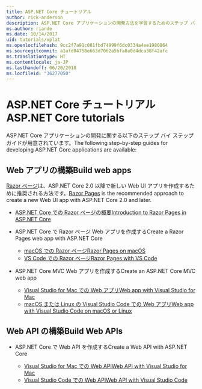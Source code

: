 ```yaml
---
title: ASP.NET Core チュートリアル
author: rick-anderson
description: ASP.NET Core アプリケーションの開発方法を学習するためのステップ バイ ステップ ガイドの一覧です。
ms.author: riande
ms.date: 10/14/2017
uid: tutorials/xplat
ms.openlocfilehash: 9cc2f7a91c081fbd74999f6dc0334a4ee1980864
ms.sourcegitcommit: a1afd04758e663d7062a5bfa8a0d4dca38f42afc
ms.translationtype: HT
ms.contentlocale: ja-JP
ms.lasthandoff: 06/20/2018
ms.locfileid: "36277050"
---
```

# <a name="aspnet-core-tutorials"></a><span data-ttu-id="3d687-103">ASP.NET Core チュートリアル</span><span class="sxs-lookup"><span data-stu-id="3d687-103">ASP.NET Core tutorials</span></span>

<span data-ttu-id="3d687-104">ASP.NET Core アプリケーションの開発に関する以下のステップ バイ ステップ ガイドが用意されています。</span><span class="sxs-lookup"><span data-stu-id="3d687-104">The following step-by-step guides for developing ASP.NET Core applications are available:</span></span>

## <a name="build-web-apps"></a><span data-ttu-id="3d687-105">Web アプリの構築</span><span class="sxs-lookup"><span data-stu-id="3d687-105">Build web apps</span></span>

<span data-ttu-id="3d687-106">[Razor ページ](xref:razor-pages/index)は、ASP.NET Core 2.0 以降で新しい Web UI アプリを作成するために推奨される方法です。</span><span class="sxs-lookup"><span data-stu-id="3d687-106">[Razor Pages](xref:razor-pages/index) is the recommended approach to create a new Web UI app with ASP.NET Core 2.0 and later.</span></span>

* [<span data-ttu-id="3d687-107">ASP.NET Core での Razor ページの概要</span><span class="sxs-lookup"><span data-stu-id="3d687-107">Introduction to Razor Pages in ASP.NET Core</span></span>](xref:razor-pages/index)
* <span data-ttu-id="3d687-108">ASP.NET Core で Razor ページ Web アプリを作成する</span><span class="sxs-lookup"><span data-stu-id="3d687-108">Create a Razor Pages web app with ASP.NET Core</span></span>

   * [<span data-ttu-id="3d687-109">macOS での Razor ページ</span><span class="sxs-lookup"><span data-stu-id="3d687-109">Razor Pages on macOS</span></span>](xref:tutorials/razor-pages-mac/index)
   * [<span data-ttu-id="3d687-110">VS Code での Razor ページ</span><span class="sxs-lookup"><span data-stu-id="3d687-110">Razor Pages with VS Code</span></span>](xref:tutorials/razor-pages-vsc/index)  

* <span data-ttu-id="3d687-111">ASP.NET Core MVC Web アプリを作成する</span><span class="sxs-lookup"><span data-stu-id="3d687-111">Create an ASP.NET Core MVC web app</span></span>

   * [<span data-ttu-id="3d687-112">Visual Studio for Mac での Web アプリ</span><span class="sxs-lookup"><span data-stu-id="3d687-112">Web app with Visual Studio for Mac</span></span>](first-mvc-app-mac/index.md)
   * [<span data-ttu-id="3d687-113">macOS または Linux の Visual Studio Code での Web アプリ</span><span class="sxs-lookup"><span data-stu-id="3d687-113">Web app with Visual Studio Code on macOS or Linux</span></span>](first-mvc-app-xplat/index.md)

## <a name="build-web-apis"></a><span data-ttu-id="3d687-114">Web API の構築</span><span class="sxs-lookup"><span data-stu-id="3d687-114">Build Web APIs</span></span>
* <span data-ttu-id="3d687-115">ASP.NET Core で Web API を作成する</span><span class="sxs-lookup"><span data-stu-id="3d687-115">Create a Web API with ASP.NET Core</span></span>

  * [<span data-ttu-id="3d687-116">Visual Studio for Mac での Web API</span><span class="sxs-lookup"><span data-stu-id="3d687-116">Web API with Visual Studio for Mac</span></span>](xref:tutorials/first-web-api-mac)
  * [<span data-ttu-id="3d687-117">Visual Studio Code での Web API</span><span class="sxs-lookup"><span data-stu-id="3d687-117">Web API with Visual Studio Code</span></span>](web-api-vsc.md)

